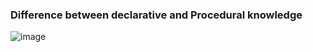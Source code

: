 
### Difference between declarative and Procedural knowledge
![image](https://github.com/prashantjagtap2909/Artificial-Intelligence/assets/93985255/72b7327e-bf5d-462f-ad21-113211f2145e)
